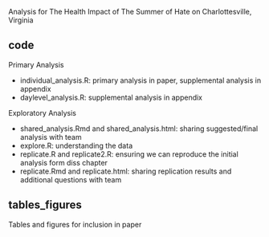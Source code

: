 Analysis for The Health Impact of The Summer of Hate on Charlottesville, Virginia

## code
Primary Analysis 

* individual_analysis.R: primary analysis in paper, supplemental analysis in appendix
* daylevel_analysis.R: supplemental analysis in appendix

Exploratory Analysis

* shared_analysis.Rmd and shared_analysis.html: sharing suggested/final analysis with team
* explore.R: understanding the data
* replicate.R and replicate2.R: ensuring we can reproduce the initial analysis form diss chapter
* replicate.Rmd and replicate.html: sharing replication results and additional questions with team 

## tables_figures
Tables and figures for inclusion in paper

